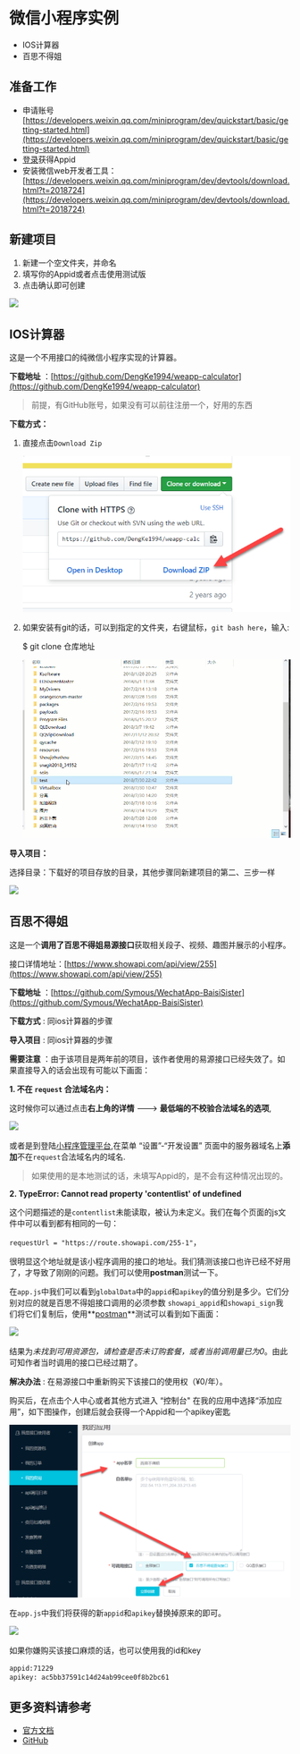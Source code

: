 # 微信小程序实例

- IOS计算器
- 百思不得姐

## 准备工作

- 申请账号  [https://developers.weixin.qq.com/miniprogram/dev/quickstart/basic/getting-started.html](https://developers.weixin.qq.com/miniprogram/dev/quickstart/basic/getting-started.html)
- [登录](https://mp.weixin.qq.com )获得Appid
- 安装微信web开发者工具：[https://developers.weixin.qq.com/miniprogram/dev/devtools/download.html?t=2018724](https://developers.weixin.qq.com/miniprogram/dev/devtools/download.html?t=2018724)

## 新建项目

1. 新建一个空文件夹，并命名
2. 填写你的Appid或者点击使用测试版
3. 点击确认即可创建

![](wechat.gif)

## IOS计算器

这是一个不用接口的纯微信小程序实现的计算器。

**下载地址** ：[https://github.com/DengKe1994/weapp-calculator](https://github.com/DengKe1994/weapp-calculator)

> 前提，有GitHub账号，如果没有可以前往注册一个，好用的东西

**下载方式：**

1. 直接点击`Download Zip`

	![](wechat_github.png)
2. 如果安装有git的话，可以到指定的文件夹，右键鼠标，`git bash here`，输入:
    
	$ git clone 仓库地址 
	
	![](wechat_git.gif)

**导入项目：**

选择目录：下载好的项目存放的目录，其他步骤同新建项目的第二、三步一样

![](wechat_ios.gif)

## 百思不得姐

这是一个**调用了百思不得姐易源接口**获取相关段子、视频、趣图并展示的小程序。

接口详情地址：[https://www.showapi.com/api/view/255](https://www.showapi.com/api/view/255)

**下载地址** ：[https://github.com/Symous/WechatApp-BaisiSister](https://github.com/Symous/WechatApp-BaisiSister)

**下载方式** : 同ios计算器的步骤

**导入项目** : 同ios计算器的步骤

**需要注意** ：由于该项目是两年前的项目，该作者使用的易源接口已经失效了。如果直接导入的话会出现有可能以下画面：

**1. 不在 `request` 合法域名内：** 

这时候你可以通过点击**右上角的详情** ---> **最低端的不校验合法域名的选项**,

![](wechat_bai1.gif)

或者是到登陆[小程序管理平台](https://mp.weixin.qq.com),在菜单 “设置”-“开发设置” 页面中的服务器域名上**添加**不在`request`合法域名内的域名.

> 如果使用的是本地测试的话，未填写Appid的，是不会有这种情况出现的。

**2. TypeError: Cannot read property 'contentlist' of undefined** 

这个问题描述的是`contentlist`未能读取，被认为未定义。我们在每个页面的js文件中可以看到都有相同的一句：

`requestUrl = "https://route.showapi.com/255-1"`，

很明显这个地址就是该小程序调用的接口的地址。我们猜测该接口也许已经不好用了，才导致了刚刚的问题。我们可以使用**postman**测试一下。

在`app.js`中我们可以看到`globalData`中的`appid`和`apikey`的值分别是多少。它们分别对应的就是百思不得姐接口调用的必须参数
`showapi_appid`和`showapi_sign`我们将它们复制后，使用**[postman](https://www.getpostman.com/)**测试可以看到如下画面：

![](bai.gif)

结果为*未找到可用资源包，请检查是否未订购套餐，或者当前调用量已为0*。由此可知作者当时调用的接口已经过期了。

**解决办法** : 在易源接口中重新购买下该接口的使用权（¥0/年）。

购买后，在点击个人中心或者其他方式进入 “控制台" 在我的应用中选择“添加应用”，如下图操作，创建后就会获得一个Appid和一个apikey密匙

![](yiyuan.png)

在`app.js`中我们将获得的新`appid`和`apikey`替换掉原来的即可。

![](done.gif)

如果你嫌购买该接口麻烦的话，也可以使用我的id和key

    appid:71229
    apikey: ac5bb37591c14d24ab99cee0f8b2bc61

## 更多资料请参考

- [官方文档](https://developers.weixin.qq.com/miniprogram/design/index.html)
- [GitHub](https://github.com/justjavac/awesome-wechat-weapp)


